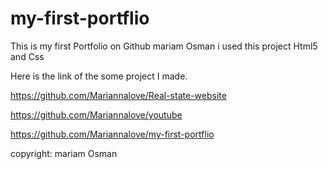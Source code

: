 # my-first-portflio
This is my first Portfolio on Github
mariam Osman
i used this project Html5 and Css

Here is the link of the some project I made.

https://github.com/Mariannalove/Real-state-website

https://github.com/Mariannalove/youtube




https://github.com/Mariannalove/my-first-portflio


copyright: mariam Osman
